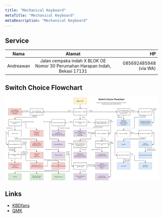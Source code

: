 ```yaml
---
title: "Mechanical Keyboard"
metaTitle: "Mechanical Keyboard"
metaDescription: "Mechanical Keyboard"
---
```


Service
---

| Nama | Alamat | HP |
| ------------- |:-------------:| -----:|
| Andreawan | Jalan cempaka indah X BLOK OE Nomor 30 Perumahan Harapan Indah, Bekasi 17131 | 085692485948 (via WA) |

Switch Choice Flowchart
---

![Switch Choice Flowchart](images/pref-switches.jpg)

Links
---

- [KBDfans](https://kbdfans.com/)
- [QMK](https://qmk.fm/)
